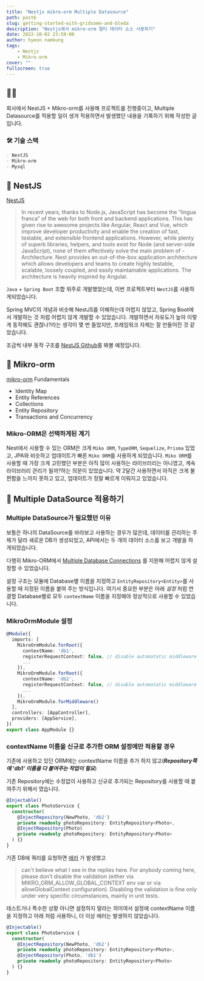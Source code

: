 ```yaml
---
title: "Nestjs mikro-orm Multiple Datasource"
path: post6
slug: getting-started-with-gridsome-and-bleda
description: "Nestjs에서 mikro-orm 멀티 데이터 소스 사용하기"
date: 2022-10-02 23:59:00
author: hyeon namkung
tags:
    - Nestjs
    - Mikro-orm
cover: ""
fullscreen: true
---
```


## ✍🏻
회사에서 NestJS + Mikro-orm를 사용해 프로젝트를 진행중이고, Multiple Datasource를 적용할 일이 생겨 적용하면서 발생했던 내용을 기록하기 위해 작성한 글입니다. 

### 🛠 기술 스택
```markdown
- NestJS
- Mikro-orm
- Mysql
```

## 🎡 **NestJS**
[NestJS](https://nestjs.com/)
> In recent years, thanks to Node.js, JavaScript has become the “lingua franca” of the web for both front and backend applications. This has given rise to awesome projects like Angular, React and Vue, which improve developer productivity and enable the creation of fast, testable, and extensible frontend applications. However, while plenty of superb libraries, helpers, and tools exist for Node (and server-side JavaScript), none of them effectively solve the main problem of - Architecture.
Nest provides an out-of-the-box application architecture which allows developers and teams to create highly testable, scalable, loosely coupled, and easily maintainable applications. The architecture is heavily inspired by Angular.

`Java` + `Spring Boot` 조합 위주로 개발했었는데, 이번 프로젝트부터 `NestJS`를 사용하게되었습니다.

Spring MVC의 개념과 비슷해 NestJS를 이해하는데 어렵지 않았고, Spring Boot에서 개발하는 것 처럼 어렵지 않게 개발할 수 있었습니다.
개발하면서 자유도가 높아 이렇게 동작해도 괜찮나?라는 생각이 몇 번 들었지만, 프레임워크 자체는 잘 만들어진 것 같았습니다.

조금씩 내부 동작 구조를 [NestJS Github](https://github.com/nestjs/nest)를 봐볼 예정입니다.

## 📂 **Mikro-orm**
[mikro-orm](https://mikro-orm.io/)
Fundamentals
- Identity Map
- Entity References
- Collections
- Entity Repository
- Transactions and Concurrency

### Mikro-ORM은 선택하게된 계기
Nest에서 사용할 수 있는 ORM은 크게 `Miko ORM`, `TypeORM`, `Sequelize`, `Prisma` 있었고, JPA와 비슷하고 업데이트가 빠른 `Miko ORM`를 사용하게 되었습니다.
`Miko ORM`를 사용할 때 가장 크게 고민했던 부분은 아직 많이 사용하는 라이브러리는 아니였고, 계속 라이브러리 관리가 될까?하는 의문이 있었습니다.
약 2달간 사용하면서 아직은 크게 불편함을 느끼지 못하고 있고, 업데이트가 정말 빠르게 이뤄지고 있었습니다.

## 🌼 **Multiple DataSource 적용하기** 
### Multiple DataSource가 필요했던 이유
보틍은 하나의 DataSource를 바라보고 사용하는 경우가 많은데, 데이터를 괸리하는 주체가 달라 새로운 DB가 생성되었고, API에서는 두 개의 데이터 소스를 보고 개발을 하게되었습니다.

다행히 Mikro-ORM에서 [Multiple Database Connections](https://mikro-orm.io/docs/usage-with-nestjs#multiple-database-connections) 를 지원해 어렵지 않게 설정할 수 있었습니다.

설정 구조는 모듈에 Database별 이름을 지정하고 `EntityRepository<Entity>`를 사용할 때 지정된 이름을 붙여 주는 방식입니다.
여기서 중요한 부분은 아래 *설정* 처럼 연결할 Database별로 모두 `contextName` 이름을 지정해야 정상적으로 사용할 수 있었습니다.

### MikroOrmModule 설정
```typescript
@Module({
  imports: [
    MikroOrmModule.forRoot({
      contextName: 'db1',
      registerRequestContext: false, // disable automatatic middleware
      ...
    }),
    MikroOrmModule.forRoot({
      contextName: 'db2',
      registerRequestContext: false, // disable automatatic middleware
      ...
    }),
    MikroOrmModule.forMiddleware()
  ],
  controllers: [AppController],
  providers: [AppService],
})
export class AppModule {}
```


### contextName 이름을 신규로 추가한 ORM 설정에만 적용할 경우
기존에 사용하고 있던 ORM에는 contextName 이름을 추가 하지 않고(***Repository쪽에 'db1' 이름을 다 붙여주는 작업이 필요***)

기존 Repository에는 수정없이 사용하고 신규로 추가되는 Repository를 사용할 때 붙여주기 위해서 였습니다.
```typescript
@Injectable()
export class PhotoService {
  constructor(
    @InjectRepository(NewPhoto, 'db2')
    private readonly photoRepository: EntityRepository<Photo>,
    @InjectRepository(Photo)
    private readonly photoRepository: EntityRepository<Photo>
  ) {}
}
```


기존 DB에 쿼리를 요청하면 [에러](https://stackoverflow.com/questions/71117269/validation-error-using-global-entity-manager-instance-methods-for-context-speci) 가 발생했고

> can't believe what I see in the replies here. For anybody coming here, please don't disable the validation (either via MIKRO_ORM_ALLOW_GLOBAL_CONTEXT env var or via allowGlobalContext configuration). Disabling the validation is fine only under very specific circumstances, mainly in unit tests.

테스트거나 특수한 상황 아니면 설정하지 말라는 의미여서 설정에 contextName 이름을 지정하고 아래 처럼 사용하니, 더 이상 에러는 발생하지 않았습니다.
```typescript
@Injectable()
export class PhotoService {
  constructor(
    @InjectRepository(NewPhoto, 'db2')
    private readonly photoRepository: EntityRepository<Photo>,
    @InjectRepository(Photo, 'db1')
    private readonly photoRepository: EntityRepository<Photo>
  ) {}
}
```

